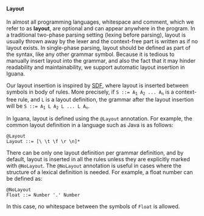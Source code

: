 
<div markdown="1">

#### Layout

<p>In almost all programming languages, whitespace and comment, which we refer to
as <b>layout</b>, are optional and can appear anywhere in the program. In a 
traditional two-phase parsing setting (lexing before parsing), layout is usually thrown
away by the lexer and the context-free part is written as if no
layout exists. In single-phase parsing, layout should be defined as part of 
the syntax, like any other grammar symbol. Because it is tedious to manually
insert layout into the grammar, and also the fact that it may hinder readability
and maintainability, we support automatic layout insertion in Iguana.</p>

<p>Our layout insertion is inspired by <a href="http://homepages.cwi.nl/~daybuild/daily-books/syntax/2-sdf/sdf.html">SDF</a>,
where layout is inserted between symbols in body of rules. More precisely,
if <code>S ::= A<sub>1</sub> A<sub>2</sub> ... A<sub>n</sub></code> is a context-free
rule, and <code>L</code> is a layout definition, the grammar after the layout 
insertion will be <code>S ::= A<sub>1</sub> L A<sub>2</sub> L ... L A<sub>n</sub></code>.</p>

<p>In Iguana, layout is defined using the <code>@Layout</code> annotation. For
example, the common layout definition in a language such as Java is as follows:</p>

    @Layout
    Layout ::= [\ \t \f \r \n]*

There can be only one layout definition per grammar definition, and by default,
layout is inserted in all the rules unless they are explicitly
marked with <code>@NoLayout</code>. The <code>@NoLayout</code> annotation is
useful in cases where the structure of a lexical definition is needed. For example,
a float number can be defined as:

    @NoLayout 
    Float ::= Number '.' Number

In this case, no whitespace between the symbols of <code>Float</code> is allowed.

</div>